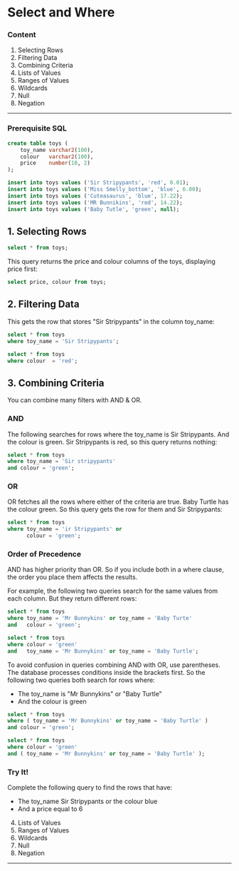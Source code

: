 # Select and Where

### Content

1. Selecting Rows
2. Filtering Data
3. Combining Criteria
4. Lists of Values
5. Ranges of Values
6. Wildcards
7. Null
8. Negation

-----------------------------------------------------------------------------------------------------------------------

### Prerequisite SQL

```sql
create table toys (
    toy_name varchar2(100),
    colour   varchar2(100),
    price    number(10, 2)
);

insert into toys values ('Sir Stripypants', 'red', 0.01);
insert into toys values ('Miss Smelly_bottom', 'blue', 6.00);
insert into toys values ('Cuteasaurus', 'blue', 17.22);
insert into toys values ('MR Bunnikins', 'red', 14.22);
insert into toys values ('Baby Tutle', 'green', null);
```

## 1. Selecting Rows

```sql
select * from toys;
```

This query returns the price and colour columns of the toys, displaying price first:
```sql
select price, colour from toys;
```

## 2. Filtering Data
This gets the row that stores "Sir Stripypants" in the column toy_name:

```sql
select * from toys
where toy_name = 'Sir Stripypants';
```

```sql
select * from toys
where colour  = 'red';
```

## 3. Combining Criteria
You can combine many filters with AND & OR.

### AND
The following searches for rows where the toy_name is Sir Stripypants. And the colour is green. Sir Stripypants is red, so this query returns nothing:

```sql
select * from toys
where toy_name = 'Sir stripypants'
and colour = 'green';
```

### OR
OR fetches all the rows where either of the criteria are true. Baby Turtle has the colour green. So this query gets the row for them and Sir Stripypants:

```sql
select * from toys
where toy_name = 'ir Stripypants' or
      colour = 'green';
```

### Order of Precedence
AND has higher priority than OR. So if you include both in a where clause, the order you place them affects the results.

For example, the following two queries search for the same values from each column. But they return different rows:

```sql
select * from toys
where toy_name = 'Mr Bunnykins' or toy_name = 'Baby Turte'
and   colour = 'green';

select * from toys
where colour = 'green'
and   toy_name = 'Mr Bunnykins' or toy_name = 'Baby Turtle';
```

To avoid confusion in queries combining AND with OR, use parentheses. The database processes conditions inside the brackets first. So the following two queries both search for rows where:

- The toy_name is "Mr Bunnykins" or "Baby Turtle"
- And the colour is green

```sql
select * from toys
where ( toy_name = 'Mr Bunnykins' or toy_name = 'Baby Turtle' )
and colour = 'green';

select * from toys
where colour = 'green'
and ( toy_name = 'Mr Bunnykins' or toy_name = 'Baby Turtle' );
```


### Try It!
Complete the following query to find the rows that have:
- The toy_name Sir Stripypants or the colour blue
- And a price equal to 6


4. Lists of Values
5. Ranges of Values
6. Wildcards
7. Null
8. Negation

-------------------------------
```sql

```


